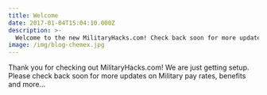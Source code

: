 ```yaml
---
title: Welcome
date: 2017-01-04T15:04:10.000Z
description: >-
  Welcome to the new MilitaryHacks.com! Check back soon for more updates.
image: /img/blog-chemex.jpg
---
```


Thank you for checking out MilitaryHacks.com! We are just getting setup. Please check back soon for more updates on Military pay rates, benefits and more...
